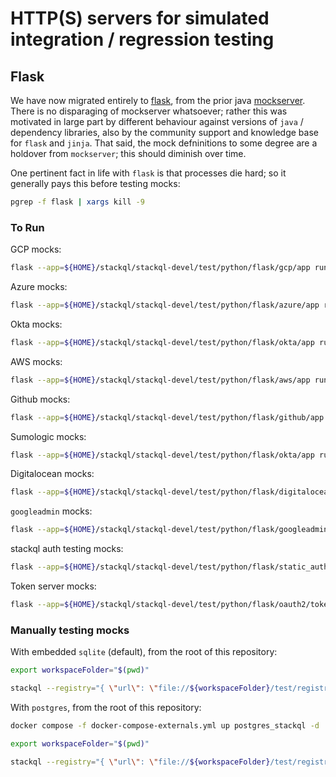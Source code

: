 

# HTTP(S) servers for simulated integration / regression testing

## Flask

We have now migrated entirely to [flask](https://flask.palletsprojects.com/en/stable/), from the prior java [mockserver](https://www.mock-server.com/).  There is no disparaging of mockserver whatsoever; rather this was motivated in large part by different behaviour against versions of `java` / dependency libraries, also by the community support and knowledge base for `flask` and `jinja`.  That said, the mock defninitions to some degree are a holdover from `mockserver`; this should diminish over time.

One pertinent fact in life with `flask` is that processes die hard; so it generally pays this before testing mocks:

```bash
pgrep -f flask | xargs kill -9
```


### To Run

GCP mocks:

```bash
flask --app=${HOME}/stackql/stackql-devel/test/python/flask/gcp/app run --cert=${HOME}/stackql/stackql-devel/test/server/mtls/credentials/pg_server_cert.pem --key=${HOME}/stackql/stackql-devel/test/server/mtls/credentials/pg_server_key.pem --host 0.0.0.0 --port  1080
```

Azure mocks:

```bash
flask --app=${HOME}/stackql/stackql-devel/test/python/flask/azure/app run --cert=${HOME}/stackql/stackql-devel/test/server/mtls/credentials/pg_server_cert.pem --key=${HOME}/stackql/stackql-devel/test/server/mtls/credentials/pg_server_key.pem --host 0.0.0.0 --port 1095
```

Okta mocks:

```bash
flask --app=${HOME}/stackql/stackql-devel/test/python/flask/okta/app run --cert=${HOME}/stackql/stackql-devel/test/server/mtls/credentials/pg_server_cert.pem --key=${HOME}/stackql/stackql-devel/test/server/mtls/credentials/pg_server_key.pem --host 0.0.0.0  --port 1090
```

AWS mocks:

```bash
flask --app=${HOME}/stackql/stackql-devel/test/python/flask/aws/app run --cert=${HOME}/stackql/stackql-devel/test/server/mtls/credentials/pg_server_cert.pem --key=${HOME}/stackql/stackql-devel/test/server/mtls/credentials/pg_server_key.pem --host 0.0.0.0  --port 1091
```

Github mocks:

```bash
flask --app=${HOME}/stackql/stackql-devel/test/python/flask/github/app run --cert=${HOME}/stackql/stackql-devel/test/server/mtls/credentials/pg_server_cert.pem --key=${HOME}/stackql/stackql-devel/test/server/mtls/credentials/pg_server_key.pem --host 0.0.0.0 --port 1093
```

Sumologic mocks:

```bash
flask --app=${HOME}/stackql/stackql-devel/test/python/flask/okta/app run --cert=${HOME}/stackql/stackql-devel/test/server/mtls/credentials/pg_server_cert.pem --key=${HOME}/stackql/stackql-devel/test/server/mtls/credentials/pg_server_key.pem --host 0.0.0.0 --port 1096
```

Digitalocean mocks:

```bash
flask --app=${HOME}/stackql/stackql-devel/test/python/flask/digitalocean/app run --cert=${HOME}/stackql/stackql-devel/test/server/mtls/credentials/pg_server_cert.pem --key=${HOME}/stackql/stackql-devel/test/server/mtls/credentials/pg_server_key.pem --host 0.0.0.0 --port 1097
```

`googleadmin` mocks:

```bash
flask --app=${HOME}/stackql/stackql-devel/test/python/flask/googleadmin/app run --cert=${HOME}/stackql/stackql-devel/test/server/mtls/credentials/pg_server_cert.pem --key=${HOME}/stackql/stackql-devel/test/server/mtls/credentials/pg_server_key.pem --host 0.0.0.0 --port 1098
```

stackql auth testing mocks:

```bash
flask --app=${HOME}/stackql/stackql-devel/test/python/flask/static_auth/app run --cert=${HOME}/stackql/stackql-devel/test/server/mtls/credentials/pg_server_cert.pem --key=${HOME}/stackql/stackql-devel/test/server/mtls/credentials/pg_server_key.pem --host 0.0.0.0 --port  1170
```

Token server mocks:

```bash
flask --app=${HOME}/stackql/stackql-devel/test/python/flask/oauth2/token_srv run --cert=${HOME}/stackql/stackql-devel/test/server/mtls/credentials/pg_server_cert.pem --key=${HOME}/stackql/stackql-devel/test/server/mtls/credentials/pg_server_key.pem --host 0.0.0.0 --port  2091
```


### Manually testing mocks

With embedded `sqlite` (default), from the root of this repository:

```bash
export workspaceFolder="$(pwd)"

stackql --registry="{ \"url\": \"file://${workspaceFolder}/test/registry-mocked\", \"localDocRoot\": \"${workspaceFolder}/test/registry-mocked\", \"verifyConfig\": { \"nopVerify\": true } }" --tls.allowInsecure shell
```

With `postgres`, from the root of this repository:

```bash
docker compose -f docker-compose-externals.yml up postgres_stackql -d

export workspaceFolder="$(pwd)"

stackql --registry="{ \"url\": \"file://${workspaceFolder}/test/registry-mocked\", \"localDocRoot\": \"${workspaceFolder}/test/registry-mocked\", \"verifyConfig\": { \"nopVerify\": true } }" --tls.allowInsecure --sqlBackend="{ \"dbEngine\": \"postgres_tcp\", \"sqlDialect\": \"postgres\", \"dsn\": \"postgres://stackql:stackql@127.0.0.1:7432/stackql\" }" shell
```
